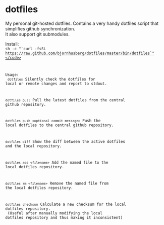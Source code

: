 dotfiles
========

My personal git-hosted dotfiles. Contains a very handy dotfiles script that simplifies github synchronization. <br>
It also support git submodules.

Install:<br>
<code>sh -c "\`curl -fsSL https://raw.github.com/bjornhusberg/dotfiles/master/bin/dotfiles`"</code>

Usage:<br>
<code>dotfiles</code>
Silently check the dotfiles for local or remote changes and report to stdout.

<code>dotfiles pull</code>
Pull the latest dotfiles from the central github repository.

<code>dotfiles push &lt;optional commit message&gt;</code>
Push the local dotfiles to the central github repository.

<code>dotfiles diff</code>
Show the diff between the active dotfiles and the local repository.

<code>dotfiles add &lt;filename&gt;</code>
Add the named file to the local dotfiles repository.

<code>dotfiles rm &lt;filename&gt;</code>
Remove the named file from the local dotfiles repository.

<code>dotfiles checksum</code>
Calculate a new checksum for the local dotfiles repository.<br>
(Useful after manually modifying the local dotfiles repository and thus making it inconsistent)
